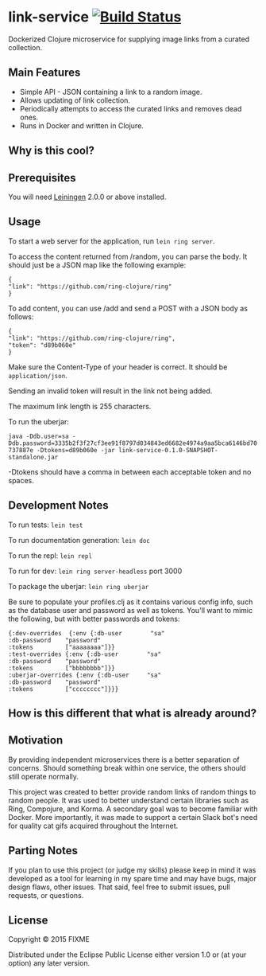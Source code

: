 # link-service [![Build Status](https://semaphoreci.com/api/v1/projects/f7bf986f-77d2-496a-9356-695a30319e96/552518/badge.svg)](https://semaphoreci.com/sbauer322/link-service)

Dockerized Clojure microservice for supplying image links from a curated collection.

## Main Features

* Simple API - JSON containing a link to a random image.
* Allows updating of link collection.
* Periodically attempts to access the curated links and removes dead ones.
* Runs in Docker and written in Clojure.

## Why is this cool?



## Prerequisites

You will need [Leiningen][] 2.0.0 or above installed.

[leiningen]: https://github.com/technomancy/leiningen

## Usage

To start a web server for the application, run `lein ring server`.

To access the content returned from /random, you can parse the body. It should just be a JSON map like the following example:

```
{
"link": "https://github.com/ring-clojure/ring"
}
```

To add content, you can use /add and send a POST with a JSON body as follows:

```
{
"link": "https://github.com/ring-clojure/ring",
"token": "d89b060e"
}
```

Make sure the Content-Type of your header is correct. It should be `application/json`.

Sending an invalid token will result in the link not being added.

The maximum link length is 255 characters.

To run the uberjar:

```java -Ddb.user=sa -Ddb.password=3335b2f3f27cf3ee91f8797d034843ed6682e4974a9aa5bca6146bd70737887e -Dtokens=d89b060e -jar link-service-0.1.0-SNAPSHOT-standalone.jar```

-Dtokens should have a comma in between each acceptable token and no spaces.


## Development Notes

To run tests: `lein test`

To run documentation generation: `lein doc`

To run the repl: `lein repl`

To run for dev: `lein ring server-headless` port 3000

To package the uberjar: `lein ring uberjar`

Be sure to populate your profiles.clj as it contains various config info, such as the database user and password as well as tokens. You'll want to mimic the following, but with better passwords and tokens:

```
{:dev-overrides  {:env {:db-user        "sa"
:db-password    "password"
:tokens         ["aaaaaaaa"]}}
:test-overrides {:env {:db-user        "sa"
:db-password    "password"
:tokens         ["bbbbbbbb"]}}
:uberjar-overrides {:env {:db-user     "sa"
:db-password    "password"
:tokens         ["cccccccc"]}}}
```

## How is this different that what is already around?

## Motivation

By providing independent microservices there is a better separation of concerns. Should something break within one service, the others should still operate normally.

This project was created to better provide random links of random things to random people. It was used to better understand certain libraries such as Ring, Compojure, and Korma. A secondary goal was to become familiar with Docker. More importantly, it was made to support a certain Slack bot's need for quality cat gifs acquired throughout the Internet.

## Parting Notes

If you plan to use this project (or judge my skills) please keep in mind it was developed as a tool for learning in my spare time and may have bugs, major design flaws, other issues. That said, feel free to submit issues, pull requests, or questions.

## License

Copyright © 2015 FIXME

Distributed under the Eclipse Public License either version 1.0 or (at
your option) any later version.
